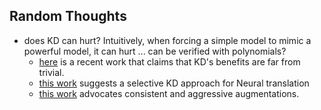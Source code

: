 



## Random Thoughts
- does KD can hurt? Intuitively, when forcing a simple model to mimic a powerful model, it can hurt ... can be verified with polynomials? 
	- [here](https://openreview.net/pdf?id=Oa9RlXNggGy) is a recent work that claims that KD's benefits are far from trivial.
	- [this work](https://arxiv.org/pdf/2105.12967.pdf) suggests a selective KD approach for Neural translation
	- [this work](https://openaccess.thecvf.com/content/CVPR2022/papers/Beyer_Knowledge_Distillation_A_Good_Teacher_Is_Patient_and_Consistent_CVPR_2022_paper.pdf) advocates consistent and aggressive augmentations.